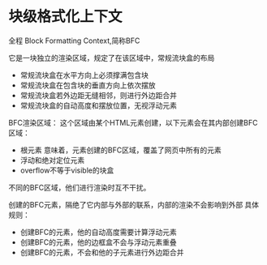 # 块级格式化上下文

全程 Block Formatting Context,简称BFC

它是一块独立的渲染区域，规定了在该区域中，常规流块盒的布局

- 常规流块盒在水平方向上必须撑满包含块
- 常规流块盒在包含块的垂直方向上依次摆放
- 常规流块盒若外边距无缝相邻，则进行外边距合并
- 常规流块盒的自动高度和摆放位置，无视浮动元素

BFC渲染区域：
这个区域由某个HTML元素创建，以下元素会在其内部创建BFC区域：
- 根元素  意味着，<html>元素创建的BFC区域，覆盖了网页中所有的元素
- 浮动和绝对定位元素
- overflow不等于visible的块盒



不同的BFC区域，他们进行渲染时互不干扰。

创建的BFC元素，隔绝了它内部与外部的联系，内部的渲染不会影响到外部
具体规则：
- 创建BFC的元素，他的自动高度需要计算浮动元素
- 创建BFC的元素，他的边框盒不会与浮动元素重叠
- 创建BFC的元素，不会和他的子元素进行外边距合并